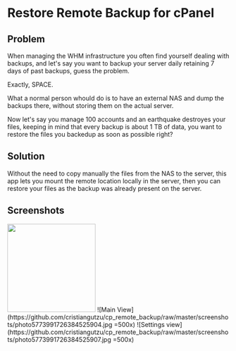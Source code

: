 # Restore Remote Backup for cPanel

## Problem

When managing the WHM infrastructure you often find yourself dealing with backups, and let's say you want to backup your server daily retaining 7 days of past backups, guess the problem.

Exactly, SPACE.

What a normal person whould do is to have an external NAS and dump the backups there, without storing them on the actual server.

Now let's say you manage 100 accounts and an earthquake destroyes your files, keeping in mind that every backup is about 1 TB of data, you want to restore the files you backedup as soon as possible right?

## Solution


Without the need to copy manually the files from the NAS to the server, this app lets you mount the remote location locally in the server, then you can restore your files as the backup was already present on the server.


## Screenshots
<img src="http://....jpg" width="200" height="200" />
![Main View](https://github.com/cristiangutzu/cp_remote_backup/raw/master/screenshots/photo5773991726384525904.jpg =500x)
![Settings view](https://github.com/cristiangutzu/cp_remote_backup/raw/master/screenshots/photo5773991726384525907.jpg =500x)
